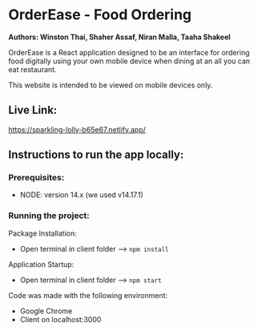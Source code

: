 # OrderEase - Food Ordering 

**Authors: Winston Thai, Shaher Assaf, Niran Malla, Taaha Shakeel**

OrderEase is a React application designed to be an interface for ordering food digitally using your own mobile device when dining at an all you can eat restaurant. 

This website is intended to be viewed on mobile devices only.

## Live Link:
https://sparkling-lolly-b65e67.netlify.app/

## Instructions to run the app locally:

### Prerequisites:
- NODE: version 14.x (we used v14.17.1)

### Running the project:
Package Installation:
- Open terminal in client folder --> ```npm install```

Application Startup:
- Open terminal in client folder --> ```npm start```


Code was made with the following environment:
- Google Chrome
- Client on localhost:3000




